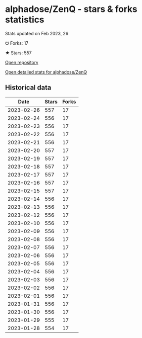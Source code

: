# alphadose/ZenQ - stars & forks statistics

Stats updated on Feb 2023, 26

☋ Forks: 17

★ Stars: 557

[Open repository](https://github.com/alphadose/ZenQ)

[Open detailed stats for alphadose/ZenQ](https://reviewgithub.com/rep/alphadose/ZenQ)

## Historical data
| Date | Stars | Forks |
|------|-------|-------|
| 2023-02-26 | 557 | 17 | 
| 2023-02-24 | 556 | 17 | 
| 2023-02-23 | 556 | 17 | 
| 2023-02-22 | 556 | 17 | 
| 2023-02-21 | 556 | 17 | 
| 2023-02-20 | 557 | 17 | 
| 2023-02-19 | 557 | 17 | 
| 2023-02-18 | 557 | 17 | 
| 2023-02-17 | 557 | 17 | 
| 2023-02-16 | 557 | 17 | 
| 2023-02-15 | 557 | 17 | 
| 2023-02-14 | 556 | 17 | 
| 2023-02-13 | 556 | 17 | 
| 2023-02-12 | 556 | 17 | 
| 2023-02-10 | 556 | 17 | 
| 2023-02-09 | 556 | 17 | 
| 2023-02-08 | 556 | 17 | 
| 2023-02-07 | 556 | 17 | 
| 2023-02-06 | 556 | 17 | 
| 2023-02-05 | 556 | 17 | 
| 2023-02-04 | 556 | 17 | 
| 2023-02-03 | 556 | 17 | 
| 2023-02-02 | 556 | 17 | 
| 2023-02-01 | 556 | 17 | 
| 2023-01-31 | 556 | 17 | 
| 2023-01-30 | 556 | 17 | 
| 2023-01-29 | 555 | 17 | 
| 2023-01-28 | 554 | 17 | 

